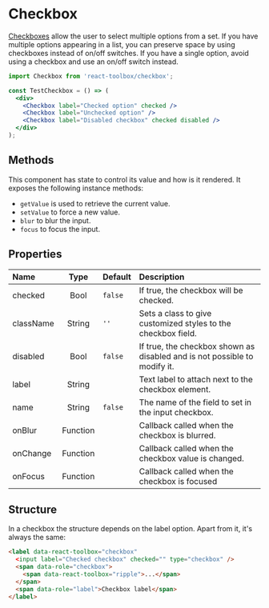 # Checkbox

[Checkboxes](https://www.google.com/design/spec/components/selection-controls.html#selection-controls-checkbox) allow the user to select multiple options from a set. If you have multiple options appearing in a list, you can preserve space by using checkboxes instead of on/off switches. If you have a single option, avoid using a checkbox and use an on/off switch instead.

<!-- example -->
```jsx
import Checkbox from 'react-toolbox/checkbox';

const TestCheckbox = () => (
  <div>
    <Checkbox label="Checked option" checked />
    <Checkbox label="Unchecked option" />
    <Checkbox label="Disabled checkbox" checked disabled />
  </div>
);
```

## Methods

This component has state to control its value and how is it rendered. It exposes the following instance methods:

- `getValue` is used to retrieve the current value.
- `setValue` to force a new value.
- `blur` to blur the input.
- `focus` to focus the input.


## Properties

| Name              | Type          | Default         | Description|
|:-                 |:-:            | :-              |:-|
| checked       | Bool        |   `false`        | If true, the checkbox will be checked.|
| className     | String        |     `''`            | Sets a class to give customized styles to the checkbox field.|
| disabled         | Bool        |     `false`          | If true, the checkbox shown as disabled and is not possible to modify it.|
| label         | String        |                 | Text label to attach next to the checkbox element.|
| name       | String       | `false`                | The name of the field to set in the input checkbox.|
| onBlur       | Function       |                | Callback called when the checkbox is blurred.|
| onChange       | Function       |                | Callback called when the checkbox value is changed.|
| onFocus       | Function       |                | Callback called when the checkbox is focused |

## Structure

In a checkbox the structure depends on the label option. Apart from it, it's always the same:

```html
<label data-react-toolbox="checkbox" 
  <input label="Checked checkbox" checked="" type="checkbox" />
  <span data-role="checkbox">
    <span data-react-toolbox="ripple">...</span>
  </span>
  <span data-role="label">Checkbox label</span>
</label>
```
